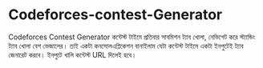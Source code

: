 # Codeforces-contest-Generator
Codeforces Contest Generator 
কন্টেস্ট টাইমে প্রতিবার সাবমিশন ট্যাব খোলা, নেভিগেট করে স্ট্যান্ডিং ট্যাব খোলা বেশ ভেজালের। 
তাই একটা কনসোলএপ্লিকেশন বানাইলাম যেটা কন্টেস্ট টাইমে একটা ইনপুটেই ট্যাব জেনারেট করবে। 
ইনপুটে খালি কন্টেস্ট URL দিলেই হবে।
